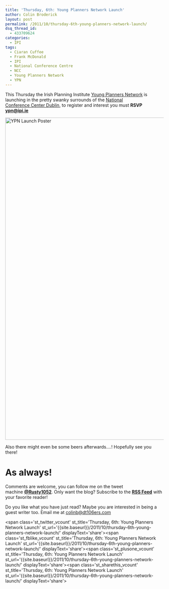 ```yaml
---
title: 'Thursday, 6th: Young Planners Network Launch'
author: Colin Broderick
layout: post
permalink: /2011/10/thursday-6th-young-planners-network-launch/
dsq_thread_id:
  - 433709624
categories:
  - IPI
tags:
  - Ciaran Cuffee
  - Frank McDonald
  - IPI
  - National Conference Centre
  - NCC
  - Young Planners Network
  - YPN
---
```

This Thursday the Irish Planning Institute [Young Planners Network][1] is launching in the pretty swanky surrounds of the [National Conference Center Dublin][2], to register and interest you must **RSVP ypn@ipi.ie**

[<img class="alignnone" title="YPN Launch Poster" src="http://ypn.ie/wp-content/uploads/2011/09/YPN-Launch-poster1-724x1024.jpg" alt="YPN Launch Poster" width="724" height="1024" />][3]

Also there might even be some beers afterwards&#8230;.! Hopefully see you there!

# As always!

Comments are welcome, you can follow me on the tweet machine **<a title="Follow me on Twitter" href="http://twitter.com/#!/rusty1052" target="_blank">@Rusty1052</a>**. Only want the blog? Subscribe to the **<a title="RSS Feed" href="http://feeds.feedburner.com/AnIrishPlanningStudentsBlog" target="_blank">RSS Feed</a>** with your favorite reader!

Do you like what you have just read? Maybe you are interested in being a guest writer too. Email me at colinb@dt106ers.com

<span class='st\_twitter\_vcount' st\_title='Thursday, 6th: Young Planners Network Launch' st\_url='{{site.baseurl}}/2011/10/thursday-6th-young-planners-network-launch/' displayText='share'></span><span class='st\_fblike\_vcount' st\_title='Thursday, 6th: Young Planners Network Launch' st\_url='{{site.baseurl}}/2011/10/thursday-6th-young-planners-network-launch/' displayText='share'></span><span class='st\_plusone\_vcount' st\_title='Thursday, 6th: Young Planners Network Launch' st\_url='{{site.baseurl}}/2011/10/thursday-6th-young-planners-network-launch/' displayText='share'></span><span class='st\_sharethis\_vcount' st\_title='Thursday, 6th: Young Planners Network Launch' st\_url='{{site.baseurl}}/2011/10/thursday-6th-young-planners-network-launch/' displayText='share'></span>

 [1]: http://www.ypn.ie "YPN"
 [2]: http://www.theccd.ie/ "National Conference Centre"
 [3]: http://ypn.ie